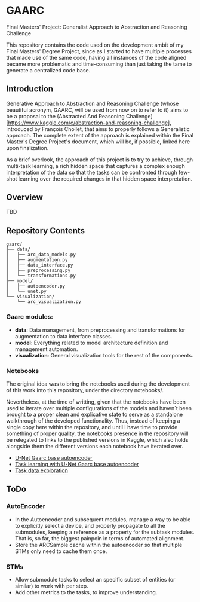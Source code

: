 # GAARC
Final Masters' Project: Generalist Approach to Abstraction and Reasoning Challenge

This repository contains the code used on the development ambit of my Final Masters' Degree Project, since as I started to have multiple processes that made use of the same code, having all instances of the code aligned became more problematic and time-consuming than just taking the tame to generate a centralized code base.

## Introduction

Generative Approach to Abstraction and Reasoning Challenge (whose beautiful acronym, GAARC, will be used from now on to refer to it) aims to be a proposal to the (Abstracted And Reasoning Challenge)[https://www.kaggle.com/c/abstraction-and-reasoning-challenge], introduced by François Chollet, that aims to properly follows a Generalistic approach. The complete extent of the approach is explained within the Final Master's Degree Project's document, which will be, if possible, linked here upon finalization.

As a brief overlook, the approach of this project is to try to achieve, through multi-task learning, a rich hidden space that captures a complex enough interpretation of the data so that the tasks can be confronted through few-shot learning over the required changes in that hidden space interpretation.

## Overview
TBD

## Repository Contents
```
gaarc/
├── data/
│   ├── arc_data_models.py
│   ├── augmentation.py
│   ├── data_interface.py
│   ├── preprocessing.py
│   └── transformations.py
├── model/
│   ├── autoencoder.py
│   └── unet.py
└── visualization/
    └── arc_visualization.py
```
### Gaarc modules:
- **data**: Data management, from preprocessing and transformations for augmentation to data interface classes.
- **model**: Everything related to model architecture definition and management automation.
- **visualization**: General visualization tools for the rest of the components.

### Notebooks

The original idea was to bring the notebooks used during the development of this work into this repository, under the directory notebooks/. 

Nevertheless, at the time of writting, given that the notebooks have been used to iterate over multiple configurations of the models and haven´t been brought to a proper clean and explicative state to serve as a standalone walkthrough of the developed functionality. Thus, instead of keeping a single copy here within the repository, and until I have time to provide something of proper quality, the notebooks presence in the repository will be relegated to links to the published versions in Kaggle, which also holds alongside them the different versions each notebook have iterated over.


- [U-Net Gaarc base autoencoder](https://www.kaggle.com/code/varnez/u-net-gaarc-base-autoencoder)
- [Task learning with U-Net Gaarc base autoencoder](https://www.kaggle.com/code/varnez/task-learning-with-u-net-gaarc-base-autoencoder)
- [Task data exploration](https://www.kaggle.com/code/varnez/task-data-exploration)


## ToDo


### AutoEncoder

- In the Autoencoder and subsequent modules, manage a way to be able to explicitly select a device, and properly propagate to all the submodules, keeping a reference as a property for the subtask modules. That is, so far, the biggest painpoin in terms of automated alignment.
- Store the ARCSample cache within the autoencoder so that multiple STMs only need to cache them once.


### STMs
- Allow submodule tasks to select an specific subset of entities (or similar) to work with per step.
- Add other metrics to the tasks, to improve understanding.

